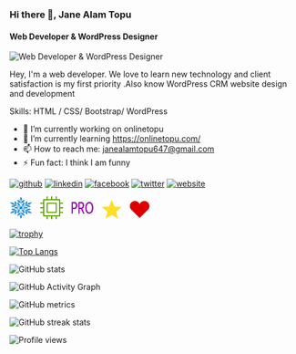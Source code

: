 ### Hi there 👋, Jane Alam Topu
#### Web Developer & WordPress Designer
![Web Developer & WordPress Designer](https://lh3.googleusercontent.com/8SKhPMT4LJXB9uVF39do7pFptBMKAnLk2997i58StSh5tARJsELiCpcV1lzC4USH1PaJrxV6mppFXG488d8a6WQXpCqryqCOCn3FBl-034f4qFD3QAh7Faagcf00_n16mhJHXncU0qRc8pCd31v54hRl_NqDeZE_Sb77TLtVQIu9Vs9cjdCzWrwpBdQR03TAWVV2bDhkKuyE7xM3JQYl4WHqCsGSgpvkSMpAG5LOCGV8LUf5TTkWxrLX4veRCZH2OSLvgo2CLUJpJNpSNWMXZ3vXdsIOLjffITE-VRV9W7GipGQkrHWjreznSO-ComyV0X0Y2jpn5AY6_UCKj_-rSNAJUUu52yYjHoYhMay1sbm3UOTqtNmFysV2XjpXvJGe1WpXs5MUztCbb2pxBNi5i_VPi6LQkeMXK2xIyJ_UEUDyEEI5kiMVlaTAZRFfWU6eww2WOalG15I2nT2Bi4EvcEs34_6oxXSyzYdflmEqQwOkWnKSDzz0uxPHBp5OXy6Qhhq2vR9sV3u_J79XAmdd3q9Z9rfc-PzT9JzyoabuvHzh36lYHz68DhKPHlYGuWixZzTrvfuH96KO4FysxqfP7VXbJ6oh2QKQmzB71q2Wp_RKX1tWBKt203LMM4V9OYOu0xinfQ-NgXyrq9wuM9WdQz3mK5SXa-vKKR90vu65u8qo-s1DmYDWXiwOhvqBWGiVfjERIQU2uySdT-3sSfbxVTZq_e4TQx8Ghkqaep-5YbFajEfIoKX_g3Eu1s8bgTjw7YSlNxWzm3Hgsy-EhqRrghMQ5QePYX4_pQThjdwoTS7m5uylNUuFiWEJO5WCrGC5xwSBadMgsXTZTbfNmk1X5V1cvPavvJBegmjnEhtIOzypgytbH5OTcxU3h5LyE38E6O1umjBc2tw-X34eG50ssFVTZY6ZAb07MH9W64vrw247mQAF41t8JhN_mt-zkKsWAcaroyA6GXbstG6LyA=w603-h339-no?authuser=0)

Hey, I'm a web developer. We love to learn new technology and client satisfaction is my first priority .Also know WordPress CRM website design and development

Skills: HTML / CSS/  Bootstrap/ WordPress

- 🔭 I’m currently working on onlinetopu 
- 🌱 I’m currently learning https://onlinetopu.com/ 
- 📫 How to reach me: janealamtopu647@gmail.com 
- ⚡ Fun fact: I think I am funny 


[<img src='https://cdn.jsdelivr.net/npm/simple-icons@3.0.1/icons/github.svg' alt='github' height='40'>](https://github.com/janealamt)  [<img src='https://cdn.jsdelivr.net/npm/simple-icons@3.0.1/icons/linkedin.svg' alt='linkedin' height='40'>](https://www.linkedin.com/in/https://www.linkedin.com/in/jane-alam-topu-3b4b49118//)  [<img src='https://cdn.jsdelivr.net/npm/simple-icons@3.0.1/icons/facebook.svg' alt='facebook' height='40'>](https://www.facebook.com/https://web.facebook.com/janealam.topu/)  [<img src='https://cdn.jsdelivr.net/npm/simple-icons@3.0.1/icons/twitter.svg' alt='twitter' height='40'>](https://twitter.com/https://twitter.com/janealamtopu647)  [<img src='https://cdn.jsdelivr.net/npm/simple-icons@3.0.1/icons/icloud.svg' alt='website' height='40'>](https://onlinetopu.com/)  

<a href='https://archiveprogram.github.com/'><img src='https://raw.githubusercontent.com/acervenky/animated-github-badges/master/assets/acbadge.gif' width='40' height='40'></a> <a href='https://docs.github.com/en/developers'><img src='https://raw.githubusercontent.com/acervenky/animated-github-badges/master/assets/devbadge.gif' width='40' height='40'></a> <a href='https://github.com/pricing'><img src='https://raw.githubusercontent.com/acervenky/animated-github-badges/master/assets/pro.gif' width='40' height='40'></a> <a href='https://stars.github.com/'><img src='https://raw.githubusercontent.com/acervenky/animated-github-badges/master/assets/starbadge.gif' width='35' height='35'></a> <a href='https://docs.github.com/en/github/supporting-the-open-source-community-with-github-sponsors'><img src='https://raw.githubusercontent.com/acervenky/animated-github-badges/master/assets/sponsorbadge.gif' width='35' height='35'></a> 

[![trophy](https://github-profile-trophy.vercel.app/?username=janealamt)](https://github.com/ryo-ma/github-profile-trophy)

[![Top Langs](https://github-readme-stats.vercel.app/api/top-langs/?username=janealamt)](https://github.com/anuraghazra/github-readme-stats)

![GitHub stats](https://github-readme-stats.vercel.app/api?username=janealamt&show_icons=true&count_private=true)  

![GitHub Activity Graph](https://activity-graph.herokuapp.com/graph?username=janealamt)  

![GitHub metrics](https://metrics.lecoq.io/janealamt)  

![GitHub streak stats](https://streak-stats.demolab.com/?user=janealamt)  

![Profile views](https://gpvc.arturio.dev/janealamt)  
